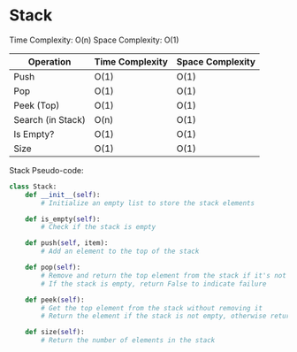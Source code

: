 # Stack

Time Complexity: O(n)
Space Complexity: O(1)

| Operation         | Time Complexity | Space Complexity |
|-------------------|-----------------|------------------|
| Push              | O(1)            | O(1)             |
| Pop               | O(1)            | O(1)             |
| Peek (Top)        | O(1)            | O(1)             |
| Search (in Stack) | O(n)            | O(1)             |
| Is Empty?         | O(1)            | O(1)             |
| Size              | O(1)            | O(1)             |

Stack Pseudo-code:

```python
class Stack:
    def __init__(self):
        # Initialize an empty list to store the stack elements

    def is_empty(self):
        # Check if the stack is empty

    def push(self, item):
        # Add an element to the top of the stack

    def pop(self):
        # Remove and return the top element from the stack if it's not empty
        # If the stack is empty, return False to indicate failure

    def peek(self):
        # Get the top element from the stack without removing it
        # Return the element if the stack is not empty, otherwise return False to indicate failure

    def size(self):
        # Return the number of elements in the stack
```
